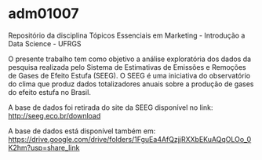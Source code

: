 # adm01007
Repositório da disciplina Tópicos Essenciais em Marketing - Introdução a Data Science - UFRGS

O presente trabalho tem como objetivo a análise exploratória dos dados da pesquisa realizada pelo Sistema de Estimativas de Emissões e Remoções de Gases de Efeito Estufa (SEEG). O SEEG é uma iniciativa do observatório do clima que produz dados totalizadores anuais sobre a produção de gases do efeito estufa no Brasil.

A base de dados foi retirada do site da SEEG disponível no link: http://seeg.eco.br/download

A base de dados está disponível também em: https://drive.google.com/drive/folders/1FguEa4AfQzjjRXXbEKuAQqOLOo_0K2hm?usp=share_link



